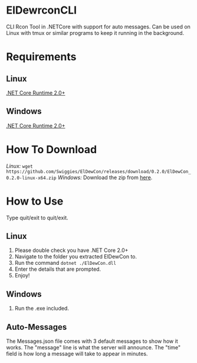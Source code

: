 # ElDewrconCLI
CLI Rcon Tool in .NETCore with support for auto messages.
Can be used on Linux with tmux or similar programs to keep it running in the background.

# Requirements
## Linux
[.NET Core Runtime 2.0+](https://www.microsoft.com/net/download/linux-package-manager/ubuntu17-10/runtime-2.0.5)
## Windows
[.NET Core Runtime 2.0+](https://www.microsoft.com/net/download/windows/run)

# How To Download
*Linux:* `wget https://github.com/Swiggies/ElDewCon/releases/download/0.2.0/ElDewCon_0.2.0-linux-x64.zip`
*Windows:* Download the zip from [here](https://github.com/Swiggies/ElDewCon/releases/lates).

# How to Use
Type quit/exit to quit/exit.
## Linux
1. Please double check you have .NET Core 2.0+
2. Navigate to the folder you extracted ElDewCon to.
3. Run the command `dotnet ./ElDewCon.dll`
4. Enter the details that are prompted.
5. Enjoy!

## Windows
1. Run the .exe included.

## Auto-Messages
The Messages.json file comes with 3 default messages to show how it works. 
The "message" line is what the server will announce. The "time" field is how long a message will take to appear in minutes.
